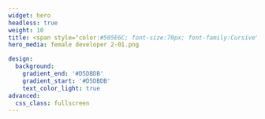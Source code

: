 ```yaml
---
widget: hero
headless: true
weight: 10
title: <span style="color:#505E6C; font-size:70px; font-family:Cursive">Hi, I hope you like my website and find some useful staff <3 </span>
hero_media: female developer 2-01.png

design:
  background:
    gradient_end: '#D5DBDB'
    gradient_start: '#D5DBDB'
    text_color_light: true
advanced:
  css_class: fullscreen
---
```


